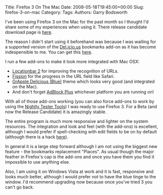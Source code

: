 Title: Firefox 3 On The Mac
Date: 2008-05-18T19:45:00+00:00
Slug: firefox-3-on-mac
Category: 
Tags: 
Authors: Garry Bodsworth

I've been using Firefox 3 on the Mac for the past month so I thought I'd share some of my experiences when using it.  There release candidate download page is <a href="http://www.mozilla.com/en-US/firefox/all-rc.html">here</a>.

The reason I didn't start using it beforehand was because I was waiting for a supported version of the <a href="http://www.delicious.com">Del.icio.us</a> bookmarks add-on as it has become indespensible to me.  You can get this <a href="http://blog.delicious.com/blog/2008/04/firefox-3-delicious-and-you.html">here</a>.

I run a few add-ons to make it look more integrated with Mac OSX:
* <a href="http://en.design-noir.de/mozilla/locationbar2/">Locationbar 2</a> for improving the recognition of URLs.
* <a href="https://addons.mozilla.org/en-US/firefox/addon/1951">Fission</a> for the progress in the URL field like Safari.
* <a href="http://www.takebacktheweb.org/">GrApple Delicious (Blue)</a> theme which looks very good (and integrated on the Mac).
* And don't forget <a href="https://addons.mozilla.org/en-US/firefox/addon/1865">AdBlock Plus</a> whichever platform you are running on!

With all of those add-ons working (you can also force add-ons to work by using the <a href="https://addons.mozilla.org/en-US/firefox/addon/6543">Nightly Tester Tools</a>) I was ready to use Firefox 3.  For a Beta (and now the Release Candidate) it is amazingly stable.

The entire program is much more responsive and lighter on the system resources.  The integration and look and feel (with the add-ons) is excellent, although I would prefer if spell-checking with edit fields to be on by default (although there is a hack <a href="http://www.osxdaily.com/2007/06/06/enable-spell-checking-in-firefox-text-input-fields/">here</a>).

In general it is a large step forward although I am not using the biggest new feature - the bookmarks replacement "Places".  As usual though the major feather in Firefox's cap is the add-ons and once you have them you find it impossible to use anything else.

Also, I am using it on Windows Vista at work and it is fast, responsive and looks much better, although I would prefer not to have the blue tinge to the window.  I'd recommend upgrading now because once you've tried 3 you can't go back.
